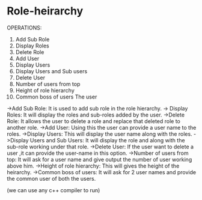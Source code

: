 # Role-heirarchy

OPERATIONS:
1. Add Sub Role
2. Display Roles
3. Delete Role
4. Add User
5. Display Users
6. Display Users and Sub users
7. Delete User
8. Number of users from top
9. Height of role hierarchy
10. Common boss of users The user

->Add Sub Role: It is used to add sub role in the role hierarchy.
-> Display Roles: It will display the roles and sub-roles added by the user.
->Delete Role:  It allows the user to delete a role and replace that deleted role to another role.
->Add User:  Using this the user can provide a user name to the roles.
->Display Users: This will display the user name along with the roles.
->Display Users and Sub Users: It will display the role and along with the sub-role working under that role.
->Delete User: If the user want to delete a user ,it can provide the user-name in this option.
->Number of users from top: It will ask for a user name and give output the number of user working       above him.
->Height of role hierarchy: This will gives the height of the heirarchy.
->Common boss of users: It will ask for 2 user names and provide the common user of both the users.

(we can use any c++ compiler to run)
